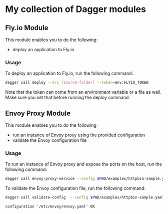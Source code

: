 # My collection of Dagger modules

## Fly.io Module

This module enables you to do the following:

- deploy an application to Fly.io

### Usage

To deploy an application to Fly.io, run the following command:

```bash
dagger call deploy --src [source-folder] --token=env:FLYIO_TOKEN
```

Note that the token can come from an environment variable or a file as well. Make sure you set that before running the deploy command.

## Envoy Proxy Module

This module enables you to do the following:

- run an instance of Envoy proxy using the provided configuration
- validate the Envoy configuration file

### Usage

To run an instance of Envoy proxy and expose the ports on the host, run the following command:

```bash
dagger call envoy-proxy-service --config $PWD/examples/httpbin-sample.yaml --ports 10000 --ports 9901 up
```

To validate the Envoy configuration file, run the following command:

```bash
dagger call validate-config  --config $PWD/examples/httpbin-sample.yaml
```

```console
configuration '/etc/envoy/envoy.yaml' OK
```
